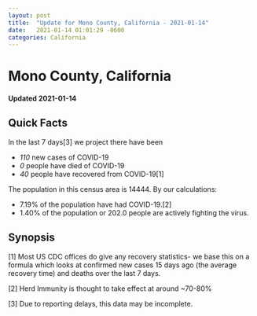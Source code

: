 ```yaml
---
layout: post
title:  "Update for Mono County, California - 2021-01-14"
date:   2021-01-14 01:01:29 -0600
categories: California
---
```


# Mono County, California
#### Updated 2021-01-14

## Quick Facts

In the last 7 days[3] we project there have been
- *110* new cases of COVID-19
- *0* people have died of COVID-19
- *40* people have recovered from COVID-19[1]

The population in this census area is 14444. By our calculations:
- 7.19% of the population have had COVID-19.[2]
- 1.40% of the population or 202.0 people are actively fighting the virus.

## Synopsis




[1] Most US CDC offices do give any recovery statistics- we base this on a formula which looks at confirmed new cases
15 days ago (the average recovery time) and deaths over the last 7 days.

[2] Herd Immunity is thought to take effect at around ~70-80%

[3] Due to reporting delays, this data may be incomplete.
 
    